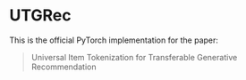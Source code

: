 # UTGRec



This is the official PyTorch implementation for the paper:

> Universal Item Tokenization for Transferable Generative Recommendation